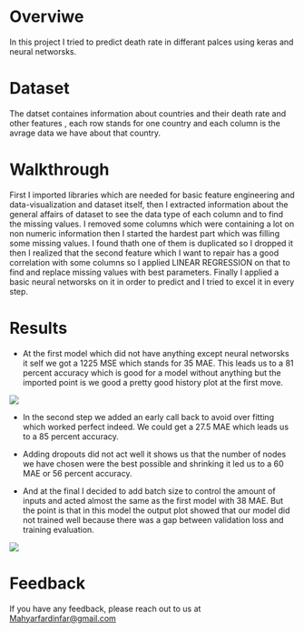 # Overviwe

In this project I tried to predict death rate in differant palces using keras and neural
networsks.

# Dataset

The datset containes information about countries and their death rate and other features
, each row stands for one country and each column is the avrage data we have about that country.

# Walkthrough

  First I imported libraries which are needed for basic feature engineering and data-visualization
and dataset itself, then I extracted information about the general affairs of dataset to see the data type
of each column and to find the missing values. I removed some columns which were containing a lot on non 
numeric information then I started the hardest part which was filling some missing values. I found thath one of
them is duplicated so I dropped it then I realized that the second feature which I want to repair has a good correlation
with some columns so I applied LINEAR REGRESSION on that to find and replace missing values with best parameters.
Finally I applied a basic neural networsks on it in order to predict and I tried to excel it in every step.


# Results

- At the first model which did not have anything except neural networsks it self we got a 1225 MSE which stands for 35
MAE. This leads us to a 81 percent accuracy which is good for a model without anything but the imported point is we good
a pretty good history plot at the first move.

![](https://ibb.co/7z8zpWN)

- In the second step we added an early call back to avoid over fitting which worked perfect indeed.
 We could get a 27.5 MAE which leads us to a 85 percent accuracy.
 
- Adding dropouts did not act well it shows us that the number of nodes we have chosen were the best possible
and shrinking it led us to a 60 MAE or 56 percent accuracy.

- And at the final I decided to add batch size to control the amount of inputs and acted almost the same as the first model with 38 MAE.
 But the point is that in this model the output plot showed that our model did not trained well because there was a gap between validation loss and 
training evaluation.

![](https://ibb.co/YD7Ps9v)

# Feedback

If you have any feedback, please reach out to us at Mahyarfardinfar@gmail.com